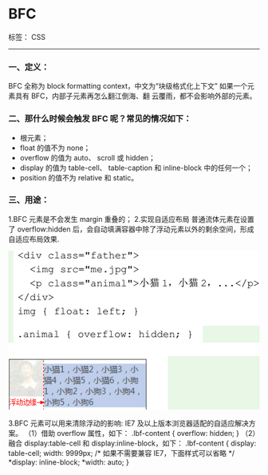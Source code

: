 ﻿# BFC

标签： CSS

---

### 一、定义：
BFC 全称为 block formatting context，中文为“块级格式化上下文”
如果一个元素具有 BFC，内部子元素再怎么翻江倒海、翻
云覆雨，都不会影响外部的元素。

### 二、那什么时候会触发 BFC 呢？常见的情况如下：

 - <html>根元素；
 - float 的值不为 none； 
 - overflow 的值为 auto、 scroll 或 hidden；    
 - display 的值为 table-cell、 table-caption 和 inline-block 中的任何一个；
 - position 的值不为 relative 和 static。



### 三、用途：
   1.BFC 元素是不会发生 margin 重叠的； 
   2.实现自适应布局
  普通流体元素在设置了 overflow:hidden 后，会自动填满容器中除了浮动元素以外的剩余空间，形成自适应布局效果.
  
![此处输入图片的描述][1]

   3.BFC 元素可以用来清除浮动的影响:
   IE7 及以上版本浏览器适配的自适应解决方案。
  （1）借助 overflow 属性，如下：
   .lbf-content { overflow: hidden; }
  （2）融合 display:table-cell 和     display:inline-block，如下：
  .lbf-content {
   display: table-cell; width: 9999px;
   /* 如果不需要兼容 IE7，下面样式可以省略 */
   *display: inline-block; *width: auto;
}


  [1]: https://github.com/liva92/CSS/blob/master/images/bfc.png
